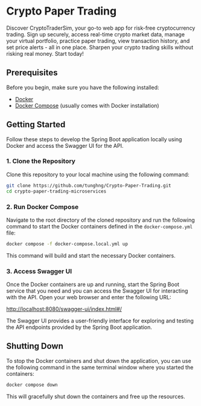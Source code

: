 # Crypto Paper Trading

Discover CryptoTraderSim, your go-to web app for risk-free cryptocurrency trading. Sign up securely, access real-time crypto market data, manage your virtual portfolio, practice paper trading, view transaction history, and set price alerts - all in one place. Sharpen your crypto trading skills without risking real money. Start today!

## Prerequisites

Before you begin, make sure you have the following installed:

- [Docker](https://docs.docker.com/get-docker/)
- [Docker Compose](https://docs.docker.com/compose/install/) (usually comes with Docker installation)

## Getting Started

Follow these steps to develop the Spring Boot application locally using Docker and access the Swagger UI for the API.

### 1. Clone the Repository

Clone this repository to your local machine using the following command:

```bash
git clone https://github.com/tunghng/Crypto-Paper-Trading.git
cd crypto-paper-trading-microservices
```

### 2. Run Docker Compose

Navigate to the root directory of the cloned repository and run the following command to start the Docker containers defined in the `docker-compose.yml` file:

```bash
docker compose -f docker-compose.local.yml up
```

This command will build and start the necessary Docker containers. 

### 3. Access Swagger UI

Once the Docker containers are up and running, start the Spring Boot service that you need and you can access the Swagger UI for interacting with the API. Open your web browser and enter the following URL:

[http://localhost:8080/swagger-ui/index.html#/](http://localhost:8080/swagger-ui/index.html#/)

The Swagger UI provides a user-friendly interface for exploring and testing the API endpoints provided by the Spring Boot application.

## Shutting Down

To stop the Docker containers and shut down the application, you can use the following command in the same terminal window where you started the containers:

```bash
docker compose down
```

This will gracefully shut down the containers and free up the resources.


